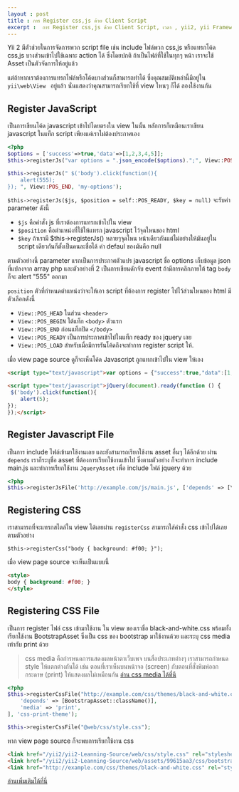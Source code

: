 ```yaml
---
layout : post
title : การ Register css,js ด้วย Client Script
excerpt :  การ Register css,js ด้วย Client Script, เวลา , yii2, yii Framework
---
```


Yii 2 มีตัวช่วยในการจัดการพวก script file เช่น include ไฟล์พวก css,js หรือแทรกโค้ด css,js บางส่วนเข้าไปใช้เฉพาะ action ได้ ซึ่งโดยปกติ ถ้าเป็นไฟล์ที่ใช้ในทุกๆ หน้า เราจะใช้ Asset เป็นตัวจัดการให้อยู่แล้ว

แต่ถ้าหากเราต้องการแทรกไฟล์หรือโค้ดบางส่วนก็สามารถทำได้ ซึ่งคุณสมบัติเหล่านี้มีอยู่ใน `yii\web\View ` อยู่แล้ว นั่นแสดงว่าคุณสามารถเรียกใช้ที่ view ใหนๆ ก็ได้ ลองใช้งานกัน

## Register JavaScript

เป็นการเขียนโค้ด javascript เข้าไปโดยตรงใน view ในนั้น หลักการก็เหมือนเราเขียน javascript ในแท็ก script เพียงแค่เราไม่ต้องประกาศเอง

```php
<?php
$options = ['success'=>true,'data'=>[1,2,3,4,5]];
$this->registerJs("var options = ".json_encode($options).";", View::POS_END, 'my-options');

$this->registerJs(" $('body').click(function(){
	alert(555);
}); ", View::POS_END, 'my-options');

```

`$this->registerJs($js, $position = self::POS_READY, $key = null)` จะรับค่า parameter ดังนี้

- `$js` คือคำสั่ง js ที่เราต้องการแทรกเข้าไปใน view
- `$position` คือตำแหน่งที่ใช้ให้แทรก javascript ไว้จุดใหนของ html
- `$key` ถ้าเรามี $this->registerJs() หลายๆจุดใหน หน้าเดียวกันแต่ไม่อย่างให้มันอยู่ใน script เดียวกันก็ตั้งเป็นคนละชื่อได้ ค่า defaul  ของมันคือ null

ตามตัวอย่างนี้ parameter แรกเป็นการประกาศตัวแปร​ javascript ชื่อ options เก็บข้อมูล json ที่แปลงจาก array php และตัวอย่างที่ 2 เป็นการเขียนดักจับ event ถ้ามีการคลิกภายใต้ tag `body` ก็จะ alert "555" ออกมา

 `position` ตัวที่กำหนดตำแหน่งว่าจะให้เอา script ที่ต้องการ register ไปไว้ส่วนใหนของ html มีตัวเลือกดังนี้

- `View::POS_HEAD` ในส่วน `<header>`
- `View::POS_BEGIN` ใต้แท็ก  `<body>` ตัวแรก
- `View::POS_END`  ก่อนแท็กปิด `</body>`
- `View::POS_READY` เป็นการประกาศเข้าไปในแท็ก ready ของ jquery เลย
- `View::POS_LOAD` สำหรับเมื่อมีการรันโค้ดถึงจะทำการ register script ให้.


เมื่อ view page source ดูก็จะเห็นโค้ด Javascript ถูกแทกเข้าไปใน view ให้เอง

```html
<script type="text/javascript">var options = {"success":true,"data":[1,2,3,4,5]};</script>

<script type="text/javascript">jQuery(document).ready(function () {
 $('body').click(function(){
	alert(5);
});
});</script>

```

## Register Javascript File

เป็นการ include  ไฟล์เข้ามาใช้งานเลย และยังสามารถเรียกใช้งาน asset อื่นๆ ได้อีกด้วย ผ่าน `depends` เราก็ระบุชื่อ asset ที่ต้องการเรียกใช้งานเข้าไป ซึ่งตามตัวอย่าง ก็จะทำการ include main.js และทำการเรียกใช้งาน `JqueryAsset` เพื่อ include ไฟล์ jquery ด้วย

```php
<?php
$this->registerJsFile('http://example.com/js/main.js', ['depends' => [\yii\web\JqueryAsset::className()]]);

```

## Registering CSS

เราสามารถที่จะแทรกสไตล์ใน view ได้เลยผ่าน `registerCss` สามารถใส่คำสั่ง css เข้าไปได้เลยตามตัวอย่าง

```
$this->registerCss("body { background: #f00; }");
```

เมื่อ view page source จะเห็นเป็นแบบนี้

```html
<style>
body { background: #f00; }
</style>
```

## Registering CSS File

เป็นการ register ไฟล์ css เข้ามาใช้งาน ใน view ของเราชื่อ black-and-white.css พร้อมทั้งเรียกใช้งาน BootstrapAsset ซึ่งเป็น css ของ bootstrap มาใช้งานด้วย และระบุ css media เท่ากับ print ด้วย

> css media คือกำรหนดการแสดงผลหน้าตาเว็บเพจ บนสื่อประเภทต่างๆ เราสามารถกำหนด style ให้แตกต่างกันได้ เช่น ตอนที่เราเห็นบนหน้าจอ (screen) กับตอนที่สั่งพิมพ์ออกกระดาษ (print) ให้แสดงผลไม่เหมือนกัน  [อ่าน css media ได้ที่นี](http://www.enjoyday.net/webtutorial/css/css_chapter22.html)

```php
<?php
$this->registerCssFile("http://example.com/css/themes/black-and-white.css", [
    'depends' => [BootstrapAsset::className()],
    'media' => 'print',
], 'css-print-theme');

$this->registerCssFile("@web/css/style.css");
```

หาก view page source ก็จะพบการเรียกใช้งาน css

```html
<link href="/yii2/yii2-Leanning-Source/web/css/style.css" rel="stylesheet">
<link href="/yii2/yii2-Leanning-Source/web/assets/99615aa3/css/bootstrap.css" rel="stylesheet">
<link href="http://example.com/css/themes/black-and-white.css" rel="stylesheet" media="print">
```

[อ่านเพิ่มเติมได้ที่นี่](http://www.yiiframework.com/doc-2.0/guide-output-client-scripts.html)
